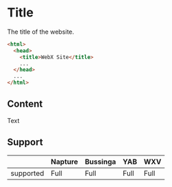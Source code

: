 # Title
The title of the website.

```html
<html>
  <head>
    <title>WebX Site</title>
    ...
  </head>
  ...
</html>
```

## Content
Text

## Support

|           | Napture | Bussinga | YAB  | WXV  |
| --------- | ------- | -------- | ---- | ---- |
| supported | Full    | Full     | Full | Full |